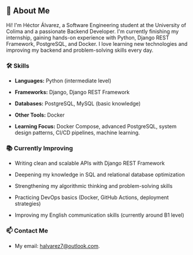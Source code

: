 ## 👋 About Me
Hi! I'm Héctor Álvarez, a Software Engineering student at the University of Colima and a passionate Backend Developer.
I'm currently finishing my internship, gaining hands-on experience with Python, Django REST Framework, PostgreSQL, and Docker.
I love learning new technologies and improving my backend and problem-solving skills every day.

### 🛠️ Skills
- **Languages:** Python (intermediate level)

- **Frameworks:** Django, Django REST Framework

- **Databases:** PostgreSQL, MySQL (basic knowledge)

- **Other Tools:** Docker

- **Learning Focus:** Docker Compose, advanced PostgreSQL, system design patterns, CI/CD pipelines, machine learning.

### 📚 Currently Improving
- Writing clean and scalable APIs with Django REST Framework

- Deepening my knowledge in SQL and relational database optimization

- Strengthening my algorithmic thinking and problem-solving skills

- Practicing DevOps basics (Docker, GitHub Actions, deployment strategies)

- Improving my English communication skills (currently around B1 level)

### 📫 Contact Me
- My email: [halvarez7@outlook.com](mailto:halvarez7+info@outlook.com).

